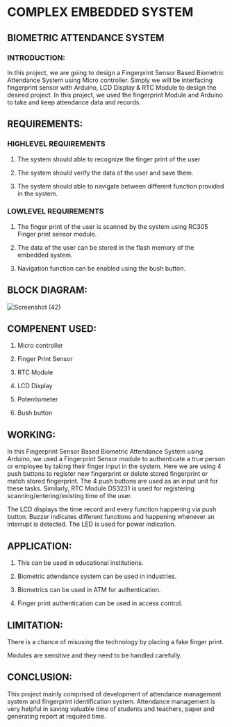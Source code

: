 # COMPLEX EMBEDDED SYSTEM
## BIOMETRIC ATTENDANCE  SYSTEM



### INTRODUCTION:



In this
project, we are going to design a Fingerprint Sensor Based Biometric Attendance
System using Micro controller. Simply we will be interfacing fingerprint sensor with Arduino,
LCD Display & RTC Module to design the
desired project. In this project, we used the fingerprint Module and Arduino to
take and keep attendance data and records.



## REQUIREMENTS:


### HIGHLEVEL REQUIREMENTS



1) The system should able to recognize the finger print
of the user



2) The system should verify the data of the user and
save them.



3) The system should able to navigate between different
function provided in the system.


### LOWLEVEL REQUIREMENTS



1) The finger print of the user is scanned by the
system using RC305 Finger print sensor module.



2) The data of the user can be stored in the flash
memory of the embedded system.



3) Navigation function can be enabled using the bush
button.



                                 



                                 



## BLOCK DIAGRAM:
![Screenshot (42)](https://user-images.githubusercontent.com/98970879/154853853-858c6265-79a3-4a14-8d9b-579dcb55a453.png) 



 



 



 



 



 



 



 



 



 



 



 



 



 






## COMPENENT USED:



1) Micro controller



2) Finger Print Sensor



3) RTC Module



4) LCD Display



5) Potentiometer



6) Bush button



## WORKING:



In this
Fingerprint Sensor Based Biometric Attendance System using Arduino, we used a
Fingerprint Sensor module to authenticate a true person or employee by taking
their finger input in the system. Here we are using 4 push buttons to register
new fingerprint or delete stored fingerprint or match stored fingerprint. The 4
push buttons are used as an input unit for these tasks. Similarly, RTC Module
DS3231 is used for registering scanning/entering/existing time of the user.



The LCD
displays the time record and every function happening via push button. Buzzer
indicates different functions and happening whenever an interrupt is detected.
The LED is used for power indication.



## APPLICATION:



1) This can be used in
educational institutions.



2) Biometric attendance
system can be used in industries.



3) Biometrics can be
used in ATM for authentication.



4) Finger print
authentication can be used in access control.



 



## LIMITATION:




 There is a
     chance of misusing the technology by placing a fake finger print.

 Modules are
     sensitive and they need to be handled carefully.



 



## CONCLUSION:



This project mainly comprised of development
of attendance management system and fingerprint identification system.
Attendance management is very helpful in saving valuable time of students and
teachers, paper and generating report at required time.
